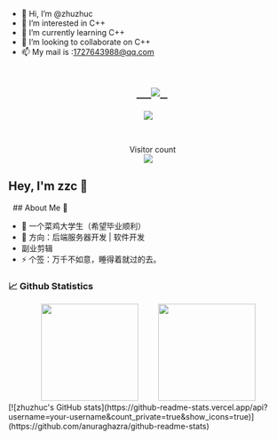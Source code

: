 - 👋 Hi, I’m @zhuzhuc
- 👀 I’m interested in C++
- 🌱 I’m currently learning C++
- 💞️ I’m looking to collaborate on C++
- 📫 My mail is :1727643988@qq.com
<!-- 动态打字效果 -->
<h1 align="center">
  <a href="https://github.com/zhuzhuc">  
    <img src="https://readme-typing-svg.herokuapp.com/?lines=Hello%2C%20World!;欢迎来到zzc的主页!&center=true&size=27">
  </a>
</h1>

<!-- 贪吃蛇代码贡献图 -->
<div align="center"><img src="https://tong-1306822294.cos.ap-beijing.myqcloud.com/tong/picture/202212222311275.svg" /></div>

  <p align="center">
    Visitor count<br><img src="https://profile-counter.glitch.me/zhuzhuc/count.svg" /> 
</p>


## Hey, I'm zzc 🙋
  ## About Me :raised_hands:

- 🔭 一个菜鸡大学生（希望毕业顺利）
- 🤔 方向：后端服务器开发 | 软件开发
- 副业剪辑
- ⚡ 个签：万千不如意，睡得着就过的去。


### 📈 Github Statistics

<div align="center">
    <span>&emsp;&emsp;</span>
    <img height="175px" src="https://github-readme-stats.vercel.app/api?username=zhuzhuc&count_private=true&show_icons=true" />
    <span>&emsp;&emsp;</span>
    <img height="175px" src="https://github-readme-stats.vercel.app/api/top-langs/?username=zhuzhuc&layout=compact&langs_count=8" />
    <span>&emsp;&emsp;</span>
</div>
[![zhuzhuc's GitHub stats](https://github-readme-stats.vercel.app/api?username=your-username&count_private=true&show_icons=true)](https://github.com/anuraghazra/github-readme-stats)




